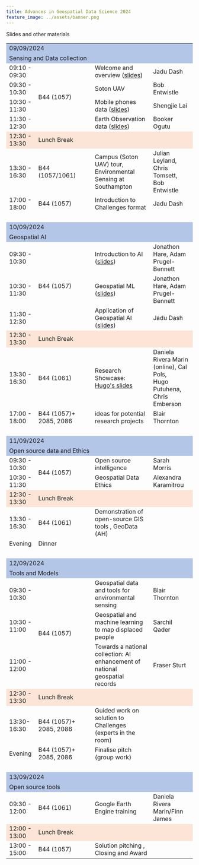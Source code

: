 ```yaml
---
title: Advances in Geospatial Data Science 2024
feature_image: ../assets/banner.png
---
```


Slides and other materials

<table border="0" width="1014" cellspacing="0" cellpadding="0">
<tbody>
<tr>
<td colspan="4" width="1014" height="28" style="vertical-align:middle; background:#B4C6E7;">09/09/2024</td>
</tr>
<tr>
<td colspan="4" height="25" style="vertical-align:middle; background:#B4C6E7;">Sensing and Data collection&nbsp;</td>
</tr>
<tr>
<td height="21">09:10 - 09:30</td>
<td rowspan="4">B44 (1057)</td>
<td>Welcome and overview (<a href="Southampton_Geospatial_first_summer_school.pdf">slides</a>)</td>
<td>Jadu Dash</td>
</tr>
<tr>
<td height="21">09:30 - 10:30</td>
<td>Soton UAV</td>
<td>Bob Entwistle</td>
</tr>
<tr>
<td height="21">10:30 - 11:30</td>
<td>Mobile phones data (<a href="Slides_Mobile phone data for measuring mobility_Lai S.pdf">slides</a>)</td>
<td>Shengjie Lai&nbsp;</td>
</tr>
<tr>
<td height="21">11:30 - 12:30</td>
<td>Earth Observation data (<a href="Satellite_Earth_Observation_Booker.pdf">slides</a>)</td>
<td>Booker Ogutu</td>
</tr>
<tr style="vertical-align:middle; background:#FCE4D6;">
<td height="21">12:30 - 13:30</td>
<td colspan="3">Lunch Break</td>
</tr>
<tr>
<td width="91" height="21">13:30 - 16:30</td>
<td width="157">B44 (1057/1061)&nbsp;</td>
<td>Campus (Soton UAV) tour, Environmental Sensing at Southampton</td>
<td>Julian Leyland, Chris Tomsett, Bob Entwistle</td>
</tr>
<tr>
<td width="91" height="21">17:00 - 18:00</td>
<td>B44 (1057)</td>
<td>Introduction to Challenges format</td>
<td>Jadu Dash</td>
</tr>
<tr><td colspan="4">&nbsp;</td></tr>
<tr>
<td colspan="4" height="28" style="vertical-align:middle; background:#B4C6E7;">10/09/2024</td>
</tr>
<tr>
<td colspan="4" width="1014" height="25" style="vertical-align:middle; background:#B4C6E7;">Geospatial AI</td>
</tr>
<tr>
<td height="21">09:30 - 10:30</td>
<td rowspan="3">B44 (1057)</td>
<td width="485">Introduction to AI (<a href="assets/adam.pdf">slides</a>)</td>
<td>Jonathon Hare, Adam Prugel-Bennett</td>
</tr>
<tr>
<td height="21">10:30 - 11:30</td>
<td width="485">Geospatial ML (<a href="assets/geospatial-ml.pdf">slides</a>)</td>
<td>Jonathon Hare, Adam Prugel-Bennett</td>
</tr>
<tr>
<td height="21">11:30 - 12:30</td>
<td>Application of Geospatial AI (<a href="Geospatial_AI_Jadu_Monday.pdf">slides</a>)</td>
<td>Jadu Dash</td>
</tr>
<tr style="vertical-align:middle; background:#FCE4D6;">
<td height="21">12:30 - 13:30</td>
<td colspan="3">Lunch Break</td>
</tr>
<tr>
<td width="91" height="45">13:30 - 16:30</td>
<td>B44 (1061)</td>
<td width="485">Research Showcase: <br/>
	<a href="assets/Research_showcase_Summer_School_on_Advances_Geospatial_HP.pdf">Hugo's slides</a> <br/></td>
<td width="281">Daniela Rivera Marin (online), Cal Pols, <br /> Hugo Putuhena, Chris Emberson</td>
</tr>
<tr>
<td height="21">17:00 - 18:00</td>
<td>B44 (1057)+ 2085, 2086</td>
<td width="485">ideas for potential research projects</td>
<td>Blair Thornton</td>
</tr>
<tr><td colspan="4">&nbsp;</td></tr>
<tr>
<td colspan="4" height="28" style="vertical-align:middle; background:#B4C6E7;">11/09/2024</td>
</tr>
<tr>
<td colspan="4" height="25" style="vertical-align:middle; background:#B4C6E7;">Open source data and Ethics</td>
</tr>
<tr>
<td height="36">09:30 - 10:30</td>
<td rowspan="2">B44 (1057)</td>
<td>Open source intelligence</td>
<td>Sarah Morris&nbsp;</td>
</tr>
<tr>
<td height="21">10:30 - 11:30</td>
<td>Geospatial Data Ethics</td>
<td width="281">Alexandra Karamitrou</td>
</tr>
<tr style="vertical-align:middle; background:#FCE4D6;">
<td height="21">12:30 - 13:30</td>
<td colspan="3">Lunch Break</td>
</tr>
<tr>
<td width="91" height="21">13:30 - 16:30</td>
<td>B44 (1061)&nbsp;</td>
<td width="485">Demonstration of open-source GIS tools , GeoData (AH)</td>
</tr>
<tr>
<td height="21">Evening</td>
<td width="485">Dinner</td>
</tr>
<tr><td colspan="4">&nbsp;</td></tr>
<tr>
<td colspan="4" height="28" style="vertical-align:middle; background:#B4C6E7;">12/09/2024</td>
</tr>
<tr>
<td colspan="4" width="1014" height="25" style="vertical-align:middle; background:#B4C6E7;">Tools and Models</td>
</tr>
<tr>
<td height="21">09:30 - 10:30</td>
<td rowspan="3">B44 (1057)</td>
<td>Geospatial data and tools for environmental sensing</td>
<td>Blair Thornton</td>
</tr>
<tr>
<td height="21">10:30 - 11:00</td>
<td>Geospatial and machine learning to map displaced people&nbsp;</td>
<td>Sarchil Qader&nbsp;</td>
</tr>
<tr>
<td height="21">11:00 - 12:00</td>
<td>Towards a national collection: AI enhancement of national geospatial records&nbsp;</td>
<td>Fraser Sturt</td>
</tr>
<tr style="vertical-align:middle; background:#FCE4D6;">
<td height="21">12:30 - 13:30</td>
<td colspan="3">Lunch Break</td>
</tr>
<tr>
<td height="21">13:30-16:30</td>
<td>B44 (1057)+ 2085, 2086</td>
<td>Guided work on solution to Challenges (experts in the room)</td>
</tr>
<tr>
<td height="21">Evening</td>
<td>B44 (1057)+ 2085, 2086</td>
<td>Finalise pitch (group work)</td>
</tr>
<tr><td colspan="4">&nbsp;</td></tr>
<tr>
<td colspan="4" height="28" style="vertical-align:middle; background:#B4C6E7;">13/09/2024</td>
</tr>
<tr>
<td colspan="4" height="25" style="vertical-align:middle; background:#B4C6E7;">Open source tools&nbsp;</td>
</tr>
<tr>
<td height="21">09:30 - 12:00</td>
<td>B44 (1061)</td>
<td>Google Earth Engine training</td>
<td>Daniela Rivera Marin/Finn James</td>
</tr>
<tr style="vertical-align:middle; background:#FCE4D6;">
<td height="21">12:00 - 13:00</td>
<td colspan="3">Lunch Break</td>
</tr>
<tr>
<td height="21">13:00 - 15:00</td>
<td>B44 (1057)</td>
<td>Solution pitching , Closing and Award</td>
</tr>
<tr>
</tr>
</tbody>
</table>